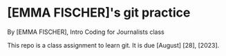 # [EMMA FISCHER]'s git practice

By [EMMA FISCHER], Intro Coding for Journalists class

This repo is a class assignment to learn git. It is due [August] [28], [2023].